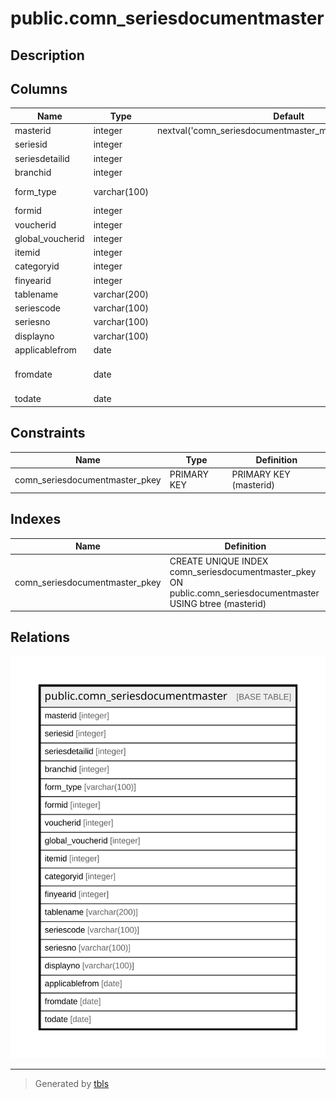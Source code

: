 # public.comn_seriesdocumentmaster

## Description

## Columns

| Name | Type | Default | Nullable | Children | Parents | Comment |
| ---- | ---- | ------- | -------- | -------- | ------- | ------- |
| masterid | integer | nextval('comn_seriesdocumentmaster_masterid_seq'::regclass) | false |  |  |  |
| seriesid | integer |  | true |  |  |  |
| seriesdetailid | integer |  | true |  |  |  |
| branchid | integer |  | true |  |  |  |
| form_type | varchar(100) |  | true |  |  | --> FORMID,ITEMID,BATCH,SERIAL |
| formid | integer |  | true |  |  |  |
| voucherid | integer |  | true |  |  | --> comn_voucher table field |
| global_voucherid | integer |  | true |  |  |  |
| itemid | integer |  | true |  |  |  |
| categoryid | integer |  | true |  |  |  |
| finyearid | integer |  | true |  |  |  |
| tablename | varchar(200) |  | true |  |  |  |
| seriescode | varchar(100) |  | true |  |  |  |
| seriesno | varchar(100) |  | true |  |  |  |
| displayno | varchar(100) |  | true |  |  |  |
| applicablefrom | date |  | true |  |  |  |
| fromdate | date |  | true |  |  | --> its based on monthly quaterly periodcly halfyearly yearly |
| todate | date |  | true |  |  |  |

## Constraints

| Name | Type | Definition |
| ---- | ---- | ---------- |
| comn_seriesdocumentmaster_pkey | PRIMARY KEY | PRIMARY KEY (masterid) |

## Indexes

| Name | Definition |
| ---- | ---------- |
| comn_seriesdocumentmaster_pkey | CREATE UNIQUE INDEX comn_seriesdocumentmaster_pkey ON public.comn_seriesdocumentmaster USING btree (masterid) |

## Relations

![er](public.comn_seriesdocumentmaster.svg)

---

> Generated by [tbls](https://github.com/k1LoW/tbls)
